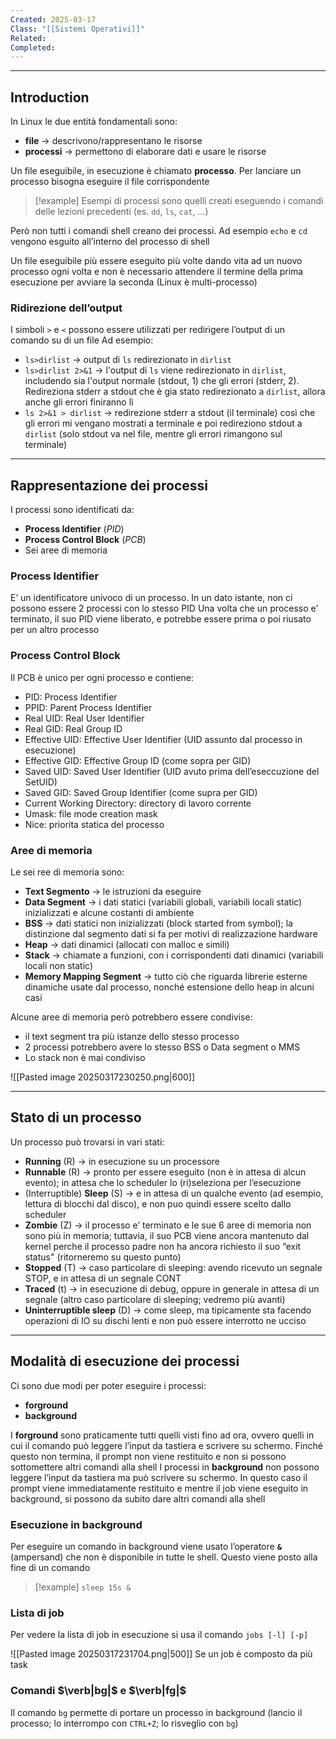 ```yaml
---
Created: 2025-03-17
Class: "[[Sistemi Operativi]]"
Related: 
Completed:
---
```

---
## Introduction
In Linux le due entità fondamentali sono:
- **file** → descrivono/rappresentano le risorse
- **processi** → permettono di elaborare dati e usare le risorse

Un file eseguibile, in esecuzione è chiamato **processo**. Per lanciare un processo bisogna eseguire il file corrispondente

>[!example]
>Esempi di processi sono quelli creati eseguendo i comandi delle lezioni precedenti (es. `dd`, `ls`, `cat`, …)

Però non tutti i comandi shell creano dei processi. Ad esempio `echo` e `cd` vengono esguito all’interno del processo di shell

Un file eseguibile più essere eseguito più volte dando vita ad un nuovo processo ogni volta e non è necessario attendere il termine della prima esecuzione per avviare la seconda (Linux è multi-processo)

### Ridirezione dell’output
I simboli `>` e `<` possono essere utilizzati per redirigere l’output di un comando su di un file
Ad esempio:
- `ls>dirlist` → output di `ls` redirezionato in `dirlist`
- `ls>dirlist 2>&1` → l'output di `ls` viene redirezionato in `dirlist`, includendo sia l'output normale (stdout, 1) che gli errori (stderr, 2). Redireziona stderr a stdout che è gia stato redirezionato a `dirlist`, allora anche gli errori finiranno lì
- `ls 2>&1 > dirlist` → redirezione stderr a stdout (il terminale) così che gli errori mi vengano mostrati a terminale e poi redireziono stdout a `dirlist` (solo stdout va nel file, mentre gli errori rimangono sul terminale)

---
## Rappresentazione dei processi
I processi sono identificati da:
- **Process Identifier** (*PID*)
- **Process Control Block** (*PCB*)
- Sei aree di memoria

### Process Identifier
E’ un identificatore univoco di un processo. In un dato istante, non ci possono essere 2 processi con lo stesso PID
Una volta che un processo e’ terminato, il suo PID viene liberato, e potrebbe essere prima o poi riusato per un altro processo

### Process Control Block
Il PCB è unico per ogni processo e contiene:
- PID: Process Identifier
- PPID: Parent Process Identifier
- Real UID: Real User Identifier
- Real GID: Real Group ID
- Effective UID: Effective User Identifier (UID assunto dal processo in esecuzione)
- Effective GID: Effective Group ID (come sopra per GID)
- Saved UID: Saved User Identifier (UID avuto prima dell’eseccuzione del SetUID)
- Saved GID: Saved Group Identifier (come supra per GID)
- Current Working Directory: directory di lavoro corrente
- Umask: file mode creation mask
- Nice: priorita statica del processo

### Aree di memoria
Le sei ree di memoria sono:
- **Text Segmento** → le istruzioni da eseguire
- **Data Segment** → i dati statici (variabili globali, variabili locali static) inizializzati e alcune costanti di ambiente
- **BSS** → dati statici non inizializzati (block started from symbol); la distinzione dal segmento dati si fa per motivi di realizzazione hardware
- **Heap** → dati dinamici (allocati con malloc e simili)
- **Stack** → chiamate a funzioni, con i corrispondenti dati dinamici (variabili locali non static)
- **Memory Mapping Segment** → tutto ciò che riguarda librerie esterne dinamiche usate dal processo, nonché estensione dello heap in alcuni casi

Alcune aree di memoria però potrebbero essere condivise:
- il text segment tra più istanze dello stesso processo
- 2 processi potrebbero avere lo stesso BSS o Data segment o MMS
- Lo stack non è mai condiviso

![[Pasted image 20250317230250.png|600]]

---
## Stato di un processo
Un processo può trovarsi in vari stati:
- **Running** (R) → in esecuzione su un processore
- **Runnable** (R) → pronto per essere eseguito (non è in attesa di alcun evento); in attesa che lo scheduler lo (ri)seleziona per l’esecuzione
- (Interruptible) **Sleep** (S) → e in attesa di un qualche evento (ad esempio, lettura di blocchi dal disco), e non puo quindi essere scelto dallo scheduler
- **Zombie** (Z) → il processo e’ terminato e le sue 6 aree di memoria non sono più in memoria; tuttavia, il suo PCB viene ancora mantenuto dal kernel perche il processo padre non ha ancora richiesto il suo “exit status" (ritorneremo su questo punto)
- **Stopped** (T) → caso particolare di sleeping: avendo ricevuto un segnale STOP, e in attesa di un segnale CONT
- **Traced** (t) → in esecuzione di debug, oppure in generale in attesa di un segnale (altro caso particolare di sleeping; vedremo più avanti)
- **Uninterruptible sleep** (D) → come sleep, ma tipicamente sta facendo operazioni di IO su dischi lenti e non può essere interrotto ne ucciso

---
## Modalità di esecuzione dei processi
Ci sono due modi per poter eseguire i processi:
- **forground**
- **background**

I **forground** sono praticamente tutti quelli visti fino ad ora, ovvero quelli in cui il comando può leggere l’input da tastiera e scrivere su schermo. Finché questo non termina, il prompt non viene restituito e non si possono sottomettere altri comandi alla shell
I processi in **background** non possono leggere l’input da tastiera ma può scrivere su schermo. In questo caso il prompt viene immediatamente restituito e mentre il job viene eseguito in background, si possono da subito dare altri comandi alla shell

### Esecuzione in background
Per eseguire un comando in background viene usato l’operatore **`&`** (ampersand) che non è disponibile in tutte le shell. Questo viene posto alla fine di un comando

>[!example] `sleep 15s &`

### Lista di job
Per vedere la lista di job in esecuzione si usa il comando `jobs [-l] [-p]`

![[Pasted image 20250317231704.png|500]]
Se un job è composto da più task

### Comandi $\verb|bg|$ e $\verb|fg|$
Il comando `bg` permette di portare un processo in background (lancio il processo; lo interrompo con `CTRL+Z`; lo risveglio con `bg`)